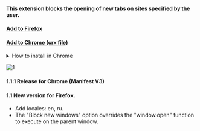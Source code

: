 
#### This extension blocks the opening of new tabs on sites specified by the user.

#### [Add to Firefox ](https://addons.mozilla.org/en/firefox/addon/single-tab/)
#### [Add to Chrome (crx file)](https://github.com/kdrvs/SingleTab/raw/master/SingleTab_Chrome.crx)
<details>
    <summary>How to install in Chrome</summary>

    # Download [crx file](https://github.com/kdrvs/SingleTab/raw/master/SingleTab_Chrome.crx)
    # Open the Chrome extensions page [chrome://extensions/](chrome://extensions/)
    # Drag this file to the window.

</details>

![1](https://user-images.githubusercontent.com/36735568/181343079-504060b4-580f-4cdf-8b32-bf8652dbf27d.png)

#### 1.1.1 Release for Chrome (Manifest V3)

#### 1.1 New version for Firefox. 
 * Add locales: en, ru.
 * The "Block new windows" option overrides the "window.open" function to execute on the parent window.

